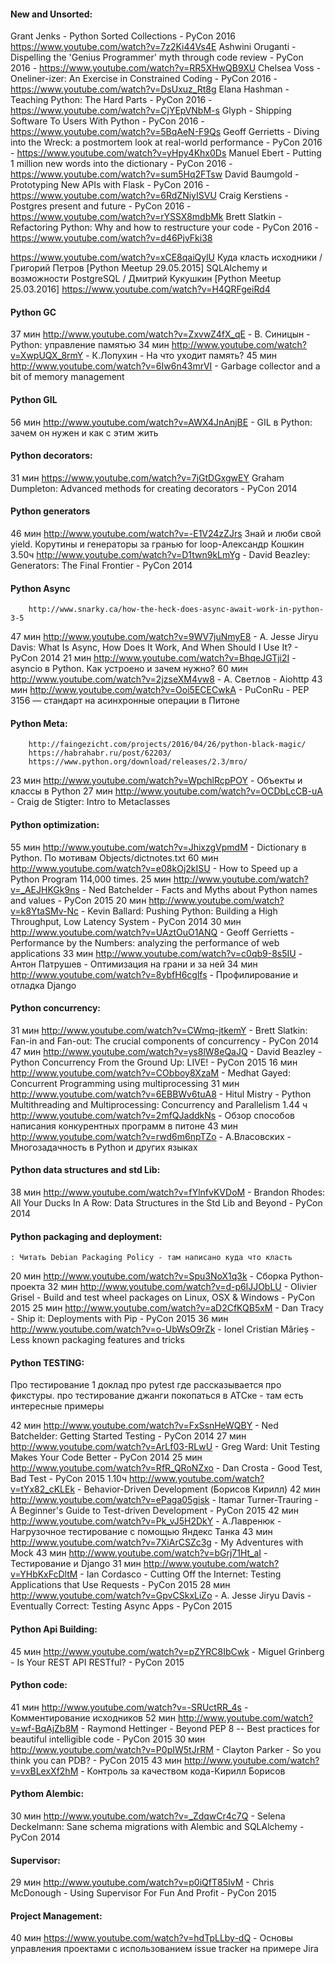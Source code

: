 #### New and Unsorted:

Grant Jenks - Python Sorted Collections - PyCon 2016 https://www.youtube.com/watch?v=7z2Ki44Vs4E
Ashwini Oruganti - Dispelling the 'Genius Programmer' myth through code review - PyCon 2016 - https://www.youtube.com/watch?v=RR5XHwQB9XU
Chelsea Voss - Oneliner-izer: An Exercise in Constrained Coding - PyCon 2016 - https://www.youtube.com/watch?v=DsUxuz_Rt8g
Elana Hashman - Teaching Python: The Hard Parts - PyCon 2016 - https://www.youtube.com/watch?v=CjYEpVNbM-s
Glyph - Shipping Software To Users With Python - PyCon 2016 - https://www.youtube.com/watch?v=5BqAeN-F9Qs
Geoff Gerrietts - Diving into the Wreck: a postmortem look at real-world performance - PyCon 2016 - https://www.youtube.com/watch?v=yHpy4Khx0Ds
Manuel Ebert - Putting 1 million new words into the dictionary - PyCon 2016 - https://www.youtube.com/watch?v=sum5Hq2FTsw
David Baumgold - Prototyping New APIs with Flask - PyCon 2016 - https://www.youtube.com/watch?v=6RdZNiyISVU
Craig Kerstiens - Postgres present and future - PyCon 2016 - https://www.youtube.com/watch?v=rYSSX8mdbMk
Brett Slatkin - Refactoring Python: Why and how to restructure your code - PyCon 2016 - https://www.youtube.com/watch?v=d46PjvFki38



https://www.youtube.com/watch?v=xCE8qaiQylU
Куда класть исходники / Григорий Петров [Python Meetup 29.05.2015]
SQLAlchemy и возможности PostgreSQL / Дмитрий Кукушкин [Python Meetup 25.03.2016] https://www.youtube.com/watch?v=H4QRFgeiRd4


#### Python GC
37 мин	http://www.youtube.com/watch?v=ZxvwZ4fX_qE - В. Синицын - Python: управление памятью
34 мин	http://www.youtube.com/watch?v=XwpUQX_8rmY - К.Лопухин - На что уходит память?
45 мин http://www.youtube.com/watch?v=6Iw6n43mrVI - Garbage collector and a bit of memory management

#### Python GIL
56 мин	http://www.youtube.com/watch?v=AWX4JnAnjBE - GIL в Python: зачем он нужен и как с этим жить

#### Python decorators:
31 мин  https://www.youtube.com/watch?v=7jGtDGxgwEY Graham Dumpleton: Advanced methods for creating decorators - PyCon 2014


#### Python generators
46 мин  http://www.youtube.com/watch?v=-E1V24zZJrs Знай и люби свой yield. Корутины и генераторы за гранью for loop-Александр Кошкин
3.50ч	http://www.youtube.com/watch?v=D1twn9kLmYg - David Beazley: Generators: The Final Frontier - PyCon 2014


#### Python Async
		http://www.snarky.ca/how-the-heck-does-async-await-work-in-python-3-5
47 мин	http://www.youtube.com/watch?v=9WV7juNmyE8 - A. Jesse Jiryu Davis: What Is Async, How Does It Work, And When Should I Use It? - PyCon 2014
21 мин	http://www.youtube.com/watch?v=BhqeJGTji2I - asyncio в Python. Как устроено и зачем нужно?
60 мин	http://www.youtube.com/watch?v=2jzseXM4vw8 - А. Светлов - Aiohttp
43 мин	http://www.youtube.com/watch?v=Ooi5ECECwkA - PuConRu - PEP 3156 — стандарт на асинхронные операции в Питоне


#### Python Meta:
		http://faingezicht.com/projects/2016/04/26/python-black-magic/
		https://habrahabr.ru/post/62203/
		https://www.python.org/download/releases/2.3/mro/
23 мин	http://www.youtube.com/watch?v=WpchlRcpPOY - Объекты и классы в Python
27 мин	http://www.youtube.com/watch?v=OCDbLcCB-uA - Craig de Stigter: Intro to Metaclasses


#### Python optimization:
55 мин	http://www.youtube.com/watch?v=JhixzgVpmdM - Dictionary в Python. По мотивам Objects/dictnotes.txt
60 мин 	http://www.youtube.com/watch?v=e08kOj2kISU - How to Speed up a Python Program 114,000 times.
25 мин	http://www.youtube.com/watch?v=_AEJHKGk9ns - Ned Batchelder - Facts and Myths about Python names and values - PyCon 2015
20 мин	http://www.youtube.com/watch?v=k8YtaSMv-Nc - Kevin Ballard: Pushing Python: Building a High Throughput, Low Latency System - PyCon 2014
30 мин	http://www.youtube.com/watch?v=UAztOuO1ANQ - Geoff Gerrietts - Performance by the Numbers: analyzing the performance of web applications
33 мин	http://www.youtube.com/watch?v=c0qb9-8s5IU - Антон Патрушев - Оптимизация на грани и за ней
34 мин	http://www.youtube.com/watch?v=8ybfH6cglfs - Профилирование и отладка Django


#### Python concurrency:
31 мин	http://www.youtube.com/watch?v=CWmq-jtkemY - Brett Slatkin: Fan-in and Fan-out: The crucial components of concurrency - PyCon 2014
47 мин	http://www.youtube.com/watch?v=ys8lW8eQaJQ - David Beazley - Python Concurrency From the Ground Up: LIVE! - PyCon 2015
16 мин	http://www.youtube.com/watch?v=CObboy8XzaM - Medhat Gayed: Concurrent Programming using multiprocessing
31 мин	http://www.youtube.com/watch?v=6EBBWv6tuA8 - Hitul Mistry - Python Multithreading and Multiprocessing: Concurrency and Parallelism
1.44 ч	http://www.youtube.com/watch?v=2mfQJaddkNs - Обзор способов написания конкурентных программ в питоне
43 мин	http://www.youtube.com/watch?v=rwd6m6npTZo - А.Власовских - Многозадачность в Python и других языках



#### Python data structures and std Lib:
38 мин	http://www.youtube.com/watch?v=fYlnfvKVDoM - Brandon Rhodes: All Your Ducks In A Row: Data Structures in the Std Lib and Beyond - PyCon 2014


#### Python packaging and deployment:
	: Читать Debian Packaging Policy - там написано куда что класть
	
20 мин	http://www.youtube.com/watch?v=Spu3NoX1q3k - Сборка Python-проекта
32 мин	http://www.youtube.com/watch?v=d-p6lJJObLU - Olivier Grisel - Build and test wheel packages on Linux, OSX & Windows - PyCon 2015
25 мин	http://www.youtube.com/watch?v=aD2CfKQB5xM - Dan Tracy - Ship it: Deployments with Pip - PyCon 2015
36 мин  http://www.youtube.com/watch?v=o-UbWsO9rZk - Ionel Cristian Mărieș - Less known packaging features and tricks


#### Python TESTING:

Про тестирование 1 доклад про pytest где рассказывается про фикстуры. 
про тестирование джанги покопаться в АТСке - там есть интересные примеры

42 мин	http://www.youtube.com/watch?v=FxSsnHeWQBY - Ned Batchelder: Getting Started Testing - PyCon 2014
27 мин	http://www.youtube.com/watch?v=ArLf03-RLwU - Greg Ward: Unit Testing Makes Your Code Better - PyCon 2014
25 мин	http://www.youtube.com/watch?v=RfR_QRoNZxo - Dan Crosta - Good Test, Bad Test - PyCon 2015
1.10ч 	http://www.youtube.com/watch?v=tYx82_cKLEk - Behavior-Driven Development (Борисов Кирилл)
42 мин	http://www.youtube.com/watch?v=ePaga05gisk - Itamar Turner-Trauring - A Beginner's Guide to Test-driven Development - PyCon 2015
42 мин	http://www.youtube.com/watch?v=Pk_vJ5H2DkY - А.Лавренюк - Нагрузочное тестирование с помощью Яндекс Танка
43 мин 	http://www.youtube.com/watch?v=7XiArCSZc3g - My Adventures with Mock
43 мин	http://www.youtube.com/watch?v=bGrj71Ht_aI - Тестирование и Django
31 мин	http://www.youtube.com/watch?v=YHbKxFcDltM - Ian Cordasco - Cutting Off the Internet: Testing Applications that Use Requests - PyCon 2015
28 мин	http://www.youtube.com/watch?v=GpvCSkxLiZo - A. Jesse Jiryu Davis - Eventually Correct: Testing Async Apps - PyCon 2015


#### Python Api Building:
45 мин	http://www.youtube.com/watch?v=pZYRC8IbCwk - Miguel Grinberg - Is Your REST API RESTful? - PyCon 2015

#### Python code:
41 мин	http://www.youtube.com/watch?v=-SRUctRR_4s - Комментирование исходников
52 мин	http://www.youtube.com/watch?v=wf-BqAjZb8M - Raymond Hettinger - Beyond PEP 8 -- Best practices for beautiful intelligible code - PyCon 2015
30 мин	http://www.youtube.com/watch?v=P0pIW5tJrRM - Clayton Parker - So you think you can PDB? - PyCon 2015
43 мин  http://www.youtube.com/watch?v=vxBLexXf2hM - Контроль за качеством кода-Кирилл Борисов


#### Pythom Alembic:
30 мин	http://www.youtube.com/watch?v=_ZdqwCr4c7Q - Selena Deckelmann: Sane schema migrations with Alembic and SQLAlchemy - PyCon 2014
	
#### Supervisor:
29 мин	http://www.youtube.com/watch?v=p0iQfT85IvM - Chris McDonough - Using Supervisor For Fun And Profit - PyCon 2015

#### Project Management:
40 мин  https://www.youtube.com/watch?v=hdTpLLby-dQ - Основы управления проектами с использованием issue tracker на примере Jira


